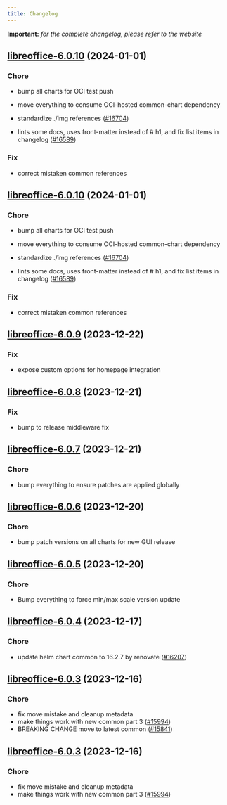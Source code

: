 ```yaml
---
title: Changelog
---
```


**Important:**
*for the complete changelog, please refer to the website*



## [libreoffice-6.0.10](https://github.com/truecharts/charts/compare/libreoffice-6.0.9...libreoffice-6.0.10) (2024-01-01)

### Chore



- bump all charts for OCI test push

- move everything to consume OCI-hosted common-chart dependency

- standardize ./img references ([#16704](https://github.com/truecharts/charts/issues/16704))

- lints some docs, uses front-matter instead of # h1, and fix list items in changelog ([#16589](https://github.com/truecharts/charts/issues/16589))

### Fix



- correct mistaken common references


## [libreoffice-6.0.10](https://github.com/truecharts/charts/compare/libreoffice-6.0.9...libreoffice-6.0.10) (2024-01-01)

### Chore



- bump all charts for OCI test push

- move everything to consume OCI-hosted common-chart dependency

- standardize ./img references ([#16704](https://github.com/truecharts/charts/issues/16704))

- lints some docs, uses front-matter instead of # h1, and fix list items in changelog ([#16589](https://github.com/truecharts/charts/issues/16589))

### Fix



- correct mistaken common references
## [libreoffice-6.0.9](https://github.com/truecharts/charts/compare/libreoffice-6.0.8...libreoffice-6.0.9) (2023-12-22)

### Fix

- expose custom options for homepage integration

## [libreoffice-6.0.8](https://github.com/truecharts/charts/compare/libreoffice-6.0.7...libreoffice-6.0.8) (2023-12-21)

### Fix

- bump to release middleware fix

## [libreoffice-6.0.7](https://github.com/truecharts/charts/compare/libreoffice-6.0.6...libreoffice-6.0.7) (2023-12-21)

### Chore

- bump everything to ensure patches are applied globally

## [libreoffice-6.0.6](https://github.com/truecharts/charts/compare/libreoffice-6.0.5...libreoffice-6.0.6) (2023-12-20)

### Chore

- bump patch versions on all charts for new GUI release

## [libreoffice-6.0.5](https://github.com/truecharts/charts/compare/libreoffice-6.0.4...libreoffice-6.0.5) (2023-12-20)

### Chore

- Bump everything to force min/max scale version update

## [libreoffice-6.0.4](https://github.com/truecharts/charts/compare/libreoffice-6.0.3...libreoffice-6.0.4) (2023-12-17)

### Chore

- update helm chart common to 16.2.7 by renovate ([#16207](https://github.com/truecharts/charts/issues/16207))

## [libreoffice-6.0.3](https://github.com/truecharts/charts/compare/libreoffice-5.0.3...libreoffice-6.0.3) (2023-12-16)

### Chore

- fix move mistake and cleanup metadata
- make things work with new common part 3 ([#15994](https://github.com/truecharts/charts/issues/15994))
- BREAKING CHANGE move to latest common ([#15841](https://github.com/truecharts/charts/issues/15841))

## [libreoffice-6.0.3](https://github.com/truecharts/charts/compare/libreoffice-5.0.3...libreoffice-6.0.3) (2023-12-16)

### Chore

- fix move mistake and cleanup metadata
- make things work with new common part 3 ([#15994](https://github.com/truecharts/charts/issues/15994))
